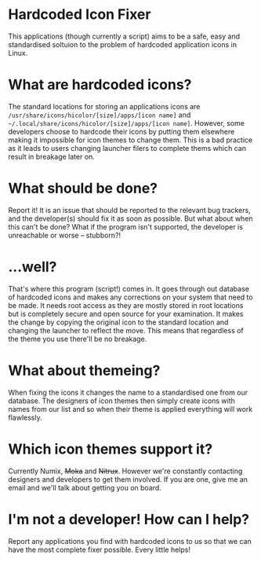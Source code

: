 Hardcoded Icon Fixer
==============
This applications (though currently a script) aims to be a safe, easy and standardised soltuion to the problem of hardcoded application icons in Linux.

What are hardcoded icons?
==============
The standard locations for storing an applications icons are ```/usr/share/icons/hicolor/[size]/apps/[icon name]``` and ```~/.local/share/icons/hicolor/[size]/apps/[icon name]```. However, some developers choose to hardcode their icons by putting them elsewhere making it impossible for icon themes to change them. This is a bad practice as it leads to users
 changing launcher filers to complete thems which can result in breakage later on.

What should be done?
==============
Report it! It is an issue that should be reported to the relevant bug trackers, and the developer(s) should fix it as soon as possible. But what about when this can't be done? What if the program isn't supported, the developer is unreachable or worse – stubborn?!

...well?
==============
That's where this program (script!) comes in. It goes through out database of hardcoded icons and makes any corrections on your system that need to be made. It needs root access as they are mostly stored in root locations but is completely secure and open source for your examination. It makes the change by copying the original icon to the standard location and changing the launcher to reflect the move. This means that regardless of the theme you use there'll be no breakage.

What about themeing?
==============
When fixing the icons it changes the name to a standardised one from our database. The designers of icon themes then simply create icons with names from our list and so when their theme is applied everything will work flawlessly.

Which icon themes support it?
==============
Currently Numix, ~~Moka~~ and ~~Nitrux~~. However we're constantly contacting  designers and developers to get them involved. If you are one, give me an email and we'll talk about getting you on board.

I'm not a developer! How can I help?
==============
Report any applications you find with hardcoded icons to us so that we can have the most complete fixer possible. Every little helps!